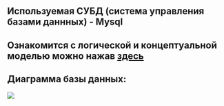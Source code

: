<h2>Используемая СУБД (система управления базами даннных) - Mysql</h2>
<h2>Ознакомится с логической и концептуальной моделью можно нажав <a href="https://wenwu-pa.github.io/Project-MySQL/">здесь</a></h2>
<h2>Диаграмма базы данных:</h2>
<img src="https://github.com/Wenwu-PA/Project-MySQL/blob/main/PhysicalDB/diagrammDB.jpg">
